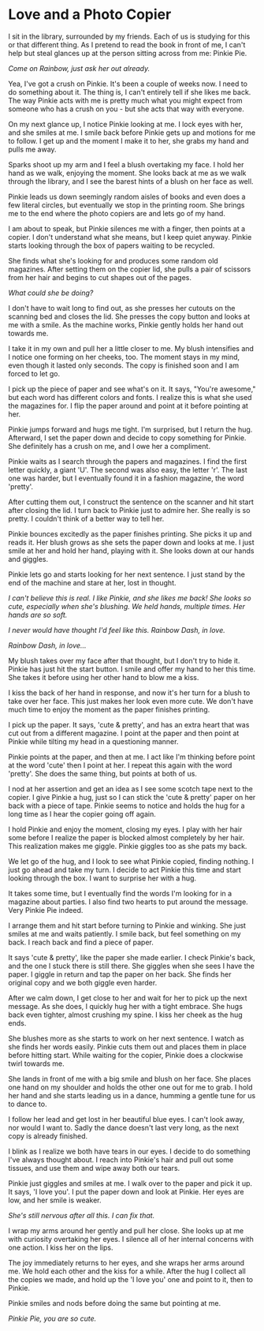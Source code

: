 # Love and a Photo Copier

I sit in the library, surrounded by my friends. Each of us is studying for this or that different thing. As I pretend to read the book in front of me, I can't help but steal glances up at the person sitting across from me: Pinkie Pie.

*Come on Rainbow, just ask her out already.*

Yea, I've got a crush on Pinkie. It's been a couple of weeks now. I need to do something about it. The thing is, I can't entirely tell if she likes me back. The way Pinkie acts with me is pretty much what you might expect from someone who has a crush on you - but she acts that way with everyone.

On my next glance up, I notice Pinkie looking at me. I lock eyes with her, and she smiles at me. I smile back before Pinkie gets up and motions for me to follow. I get up and the moment I make it to her, she grabs my hand and pulls me away.

Sparks shoot up my arm and I feel a blush overtaking my face. I hold her hand as we walk, enjoying the moment. She looks back at me as we walk through the library, and I see the barest hints of a blush on her face as well.

Pinkie leads us down seemingly random aisles of books and even does a few literal circles, but eventually we stop in the printing room. She brings me to the end where the photo copiers are and lets go of my hand.

I am about to speak, but Pinkie silences me with a finger, then points at a copier. I don't understand what she means, but I keep quiet anyway. Pinkie starts looking through the box of papers waiting to be recycled.

She finds what she's looking for and produces some random old magazines. After setting them on the copier lid, she pulls a pair of scissors from her hair and begins to cut shapes out of the pages.

*What could she be doing?*

I don't have to wait long to find out, as she presses her cutouts on the scanning bed and closes the lid. She presses the copy button and looks at me with a smile. As the machine works, Pinkie gently holds her hand out towards me.

I take it in my own and pull her a little closer to me. My blush intensifies and I notice one forming on her cheeks, too. The moment stays in my mind, even though it lasted only seconds. The copy is finished soon and I am forced to let go.

I pick up the piece of paper and see what's on it. It says, "You're awesome," but each word has different colors and fonts. I realize this is what she used the magazines for. I flip the paper around and point at it before pointing at her.

Pinkie jumps forward and hugs me tight. I'm surprised, but I return the hug. Afterward, I set the paper down and decide to copy something for Pinkie. She definitely has a crush on me, and I owe her a compliment.

Pinkie waits as I search through the papers and magazines. I find the first letter quickly, a giant 'U'. The second was also easy, the letter 'r'. The last one was harder, but I eventually found it in a fashion magazine, the word 'pretty'.

After cutting them out, I construct the sentence on the scanner and hit start after closing the lid. I turn back to Pinkie just to admire her. She really is so pretty. I couldn't think of a better way to tell her.

Pinkie bounces excitedly as the paper finishes printing. She picks it up and reads it. Her blush grows as she sets the paper down and looks at me. I just smile at her and hold her hand, playing with it. She looks down at our hands and giggles.

Pinkie lets go and starts looking for her next sentence. I just stand by the end of the machine and stare at her, lost in thought.

*I can't believe this is real. I like Pinkie, and she likes me back! She looks so cute, especially when she's blushing. We held hands, multiple times. Her hands are so soft.*

*I never would have thought I'd feel like this. Rainbow Dash, in love.*

*Rainbow Dash, in love…*

My blush takes over my face after that thought, but I don't try to hide it. Pinkie has just hit the start button. I smile and offer my hand to her this time. She takes it before using her other hand to blow me a kiss.

I kiss the back of her hand in response, and now it's her turn for a blush to take over her face. This just makes her look even more cute. We don't have much time to enjoy the moment as the paper finishes printing.

I pick up the paper. It says, 'cute & pretty', and has an extra heart that was cut out from a different magazine. I point at the paper and then point at Pinkie while tilting my head in a questioning manner.

Pinkie points at the paper, and then at me. I act like I'm thinking before point at the word 'cute' then I point at her. I repeat this again with the word 'pretty'. She does the same thing, but points at both of us.

I nod at her assertion and get an idea as I see some scotch tape next to the copier. I give Pinkie a hug, just so I can stick the 'cute & pretty' paper on her back with a piece of tape. Pinkie seems to notice and holds the hug for a long time as I hear the copier going off again.

I hold Pinkie and enjoy the moment, closing my eyes. I play with her hair some before I realize the paper is blocked almost completely by her hair. This realization makes me giggle. Pinkie giggles too as she pats my back.

We let go of the hug, and I look to see what Pinkie copied, finding nothing. I just go ahead and take my turn. I decide to act Pinkie this time and start looking through the box. I want to surprise her with a hug.

It takes some time, but I eventually find the words I'm looking for in a magazine about parties. I also find two hearts to put around the message. Very Pinkie Pie indeed.

I arrange them and hit start before turning to Pinkie and winking. She just smiles at me and waits patiently. I smile back, but feel something on my back. I reach back and find a piece of paper.

It says 'cute & pretty', like the paper she made earlier. I check Pinkie's back, and the one I stuck there is still there. She giggles when she sees I have the paper. I giggle in return and tap the paper on her back. She finds her original copy and we both giggle even harder.

After we calm down, I get close to her and wait for her to pick up the next message. As she does, I quickly hug her with a tight embrace. She hugs back even tighter, almost crushing my spine. I kiss her cheek as the hug ends.

She blushes more as she starts to work on her next sentence. I watch as she finds her words easily. Pinkie cuts them out and places them in place before hitting start. While waiting for the copier, Pinkie does a clockwise twirl towards me.

She lands in front of me with a big smile and blush on her face. She places one hand on my shoulder and holds the other one out for me to grab. I hold her hand and she starts leading us in a dance, humming a gentle tune for us to dance to.

I follow her lead and get lost in her beautiful blue eyes. I can't look away, nor would I want to. Sadly the dance doesn't last very long, as the next copy is already finished.

I blink as I realize we both have tears in our eyes. I decide to do something I've always thought about. I reach into Pinkie's hair and pull out some tissues, and use them and wipe away both our tears.

Pinkie just giggles and smiles at me. I walk over to the paper and pick it up. It says, 'I love you'. I put the paper down and look at Pinkie. Her eyes are low, and her smile is weaker.

*She's still nervous after all this. I can fix that.*

I wrap my arms around her gently and pull her close. She looks up at me with curiosity overtaking her eyes. I silence all of her internal concerns with one action. I kiss her on the lips.

The joy immediately returns to her eyes, and she wraps her arms around me. We hold each other and the kiss for a while. After the hug I collect all the copies we made, and hold up the 'I love you' one and point to it, then to Pinkie.

Pinkie smiles and nods before doing the same but pointing at me.

*Pinkie Pie, you are so cute.*

